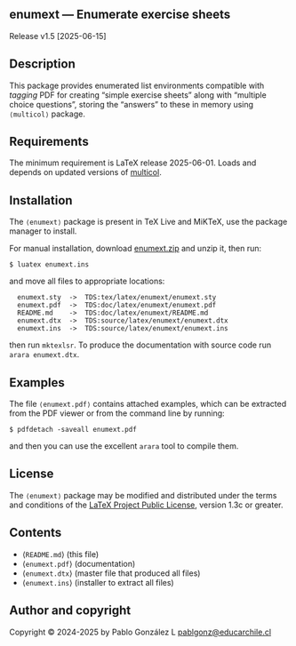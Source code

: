 ## enumext — Enumerate exercise sheets

Release v1.5 \[2025-06-15\]

## Description

This package provides enumerated list environments compatible with
_tagging_ PDF for creating “simple exercise sheets” along with
“multiple choice questions”, storing the “answers” to these in memory
using <code>&langle;multicol&rangle;</code> package.

## Requirements

The minimum requirement is LaTeX release 2025-06-01. Loads and depends
on updated versions of [multicol](https://ctan.org/pkg/multicol).

## Installation

The <code>&langle;enumext&rangle;</code> package is present in TeX Live and MiKTeX, use the
package manager to install.

For manual installation, download [enumext.zip](http://mirrors.ctan.org/macros/latex/contrib/enumext.zip) and unzip it,
then run:

```
$ luatex enumext.ins
```

and move all files to appropriate locations:

```
  enumext.sty  ->  TDS:tex/latex/enumext/enumext.sty
  enumext.pdf  ->  TDS:doc/latex/enumext/enumext.pdf
  README.md    ->  TDS:doc/latex/enumext/README.md
  enumext.dtx  ->  TDS:source/latex/enumext/enumext.dtx
  enumext.ins  ->  TDS:source/latex/enumext/enumext.ins
```

then run `mktexlsr`. To produce the documentation with source code run `arara enumext.dtx`.

## Examples

The file <code>&langle;enumext.pdf&rangle;</code> contains attached examples, which can be extracted
from the PDF viewer or from the command line by running:

```
$ pdfdetach -saveall enumext.pdf
```

and then you can use the excellent `arara` tool to compile them.

## License

The <code>&langle;enumext&rangle;</code> package may be modified and distributed under the terms and
conditions of the [LaTeX Project Public License](https://www.latex-project.org/lppl/), version 1.3c or greater.

## Contents

- &langle;`README.md`&rangle; \(this file\)
- &langle;`enumext.pdf`&rangle; \(documentation\)
- &langle;`enumext.dtx`&rangle; \(master file that produced all files\)
- &langle;`enumext.ins`&rangle; \(installer to extract all files\)

## Author and copyright

Copyright &#169; 2024-2025 by Pablo González L <pablgonz@educarchile.cl>
